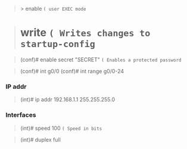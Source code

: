 
>\> enable `( user EXEC mode`

># write `( Writes changes to startup-config`

>(conf)# enable secret "SECRET" `( Enables a protected password`

>(conf)# int g0/0
>(conf)# int range g0/0-24

### IP addr

>(int)# ip addr 192.168.1.1 255.255.255.0

### Interfaces

>(int)# speed 100 `( Speed in bits`

>(int)# duplex full

